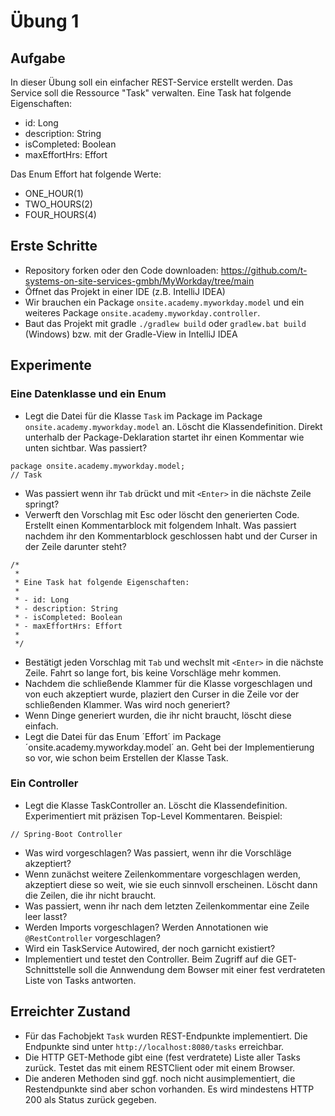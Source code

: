 # Übung 1

## Aufgabe

In dieser Übung soll ein einfacher REST-Service erstellt werden. Das Service soll die Ressource "Task" verwalten. Eine Task hat folgende Eigenschaften:

- id: Long
- description: String
- isCompleted: Boolean
- maxEffortHrs: Effort

Das Enum Effort hat folgende Werte:

- ONE_HOUR(1)
- TWO_HOURS(2)
- FOUR_HOURS(4)

## Erste Schritte

- Repository forken oder den Code downloaden: https://github.com/t-systems-on-site-services-gmbh/MyWorkday/tree/main
- Öffnet das Projekt in einer IDE (z.B. IntelliJ IDEA)
- Wir brauchen ein Package `onsite.academy.myworkday.model` und ein weiteres Package `onsite.academy.myworkday.controller`.
- Baut das Projekt mit gradle `./gradlew build` oder `gradlew.bat build` (Windows) bzw. mit der Gradle-View in IntelliJ IDEA

## Experimente

### Eine Datenklasse und ein Enum

- Legt die Datei für die Klasse `Task` im Package im Package `onsite.academy.myworkday.model` an. Löscht die Klassendefinition. Direkt unterhalb der Package-Deklaration startet ihr einen Kommentar wie unten sichtbar. Was passiert?

```
package onsite.academy.myworkday.model;
// Task 
```
  
- Was passiert wenn ihr `Tab` drückt und mit `<Enter>` in die nächste Zeile springt?  
- Verwerft den Vorschlag mit Esc oder löscht den generierten Code. Erstellt einen Kommentarblock mit folgendem Inhalt. Was passiert nachdem ihr den Kommentarblock geschlossen habt und der Curser in der Zeile darunter steht?
```
/*
 * 
 * Eine Task hat folgende Eigenschaften:
 *
 * - id: Long
 * - description: String
 * - isCompleted: Boolean
 * - maxEffortHrs: Effort
 * 
 */
```

- Bestätigt jeden Vorschlag mit `Tab` und wechslt mit `<Enter>` in die nächste Zeile. Fahrt so lange fort, bis keine Vorschläge mehr kommen.
- Nachdem die schließende Klammer für die Klasse vorgeschlagen und von euch akzeptiert wurde, plaziert den Curser in die Zeile vor der schließenden Klammer. Was wird noch generiert?
- Wenn Dinge generiert wurden, die ihr nicht braucht, löscht diese einfach.
- Legt die Datei für das Enum ´Effort´ im Package ´onsite.academy.myworkday.model´ an. Geht bei der Implementierung so vor, wie schon beim Erstellen der Klasse Task.

### Ein Controller
- Legt die Klasse TaskController an. Löscht die Klassendefinition. Experimentiert mit präzisen Top-Level Kommentaren. Beispiel:

```
// Spring-Boot Controller
```
- Was wird vorgeschlagen? Was passiert, wenn ihr die Vorschläge akzeptiert?
- Wenn zunächst weitere Zeilenkommentare vorgeschlagen werden, akzeptiert diese so weit, wie sie euch sinnvoll erscheinen. Löscht dann die Zeilen, die ihr nicht braucht.
- Was passiert, wenn ihr nach dem letzten Zeilenkommentar eine Zeile leer lasst?
- Werden Imports vorgeschlagen? Werden Annotationen wie `@RestController` vorgeschlagen?	
- Wird ein TaskService Autowired, der noch garnicht existiert?
- Implementiert und testet den Controller. Beim Zugriff auf die GET-Schnittstelle soll die Annwendung dem Bowser mit einer fest verdrateten Liste von Tasks antworten.

## Erreichter Zustand

- Für das Fachobjekt `Task` wurden REST-Endpunkte implementiert. Die Endpunkte sind unter `http://localhost:8080/tasks` erreichbar.
- Die HTTP GET-Methode gibt eine (fest verdratete) Liste aller Tasks zurück. Testet das mit einem RESTClient oder mit einem Browser.
- Die anderen Methoden sind ggf. noch nicht ausimplementiert, die Restendpunkte sind aber schon vorhanden. Es wird mindestens HTTP 200 als Status zurück gegeben.
